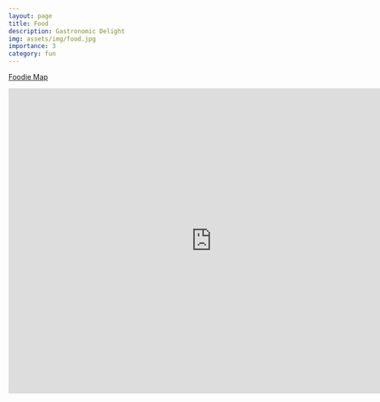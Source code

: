 ```yaml
---
layout: page
title: Food
description: Gastronomic Delight
img: assets/img/food.jpg
importance: 3
category: fun
---
```


[Foodie Map](https://maps.app.goo.gl/wMcUBRCfBYNoLpD89)

<iframe 
  src="https://maps.app.goo.gl/wMcUBRCfBYNoLpD89" 
  width="800" 
  height="600"
  style="border:0;"
  allowfullscreen=""
  loading="lazy">
</iframe>
